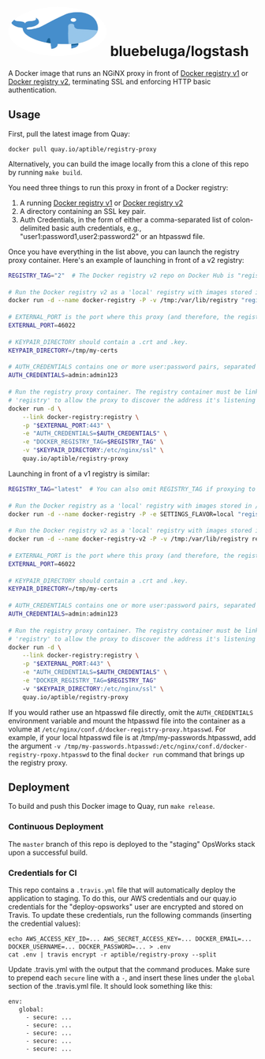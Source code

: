 # [<img src=".bluebeluga.png" height="100" width="200" style="border-radius: 50%;"/>](https://github.com/blue-beluga/docker-logstash) bluebeluga/logstash

A Docker image that runs an NGiNX proxy in front of
[Docker registry v1](https://github.com/docker/docker-registry)
or [Docker registry v2](https://github.com/docker/distribution),
terminating SSL and enforcing HTTP basic authentication.

## Usage

First, pull the latest image from Quay:

```
docker pull quay.io/aptible/registry-proxy
```

Alternatively, you can build the image locally from this a clone of this repo by running `make build`.

You need three things to run this proxy in front of a Docker registry:

1. A running [Docker registry v1](https://github.com/docker/docker-registry) or
[Docker registry v2](https://github.com/docker/distribution)
2. A directory containing an SSL key pair.
3. Auth Credentials, in the form of either a comma-separated list of colon-delimited basic auth
   credentials, e.g., "user1:password1,user2:password2" or an htpasswd file.

Once you have everything in the list above, you can launch the registry proxy container. Here's an
example of launching in front of a v2 registry:

```bash
REGISTRY_TAG="2"  # The Docker registry v2 repo on Docker Hub is "registry:2"

# Run the Docker registry v2 as a 'local' registry with images stored in /tmp
docker run -d --name docker-registry -P -v /tmp:/var/lib/registry "registry:$REGISTRY_TAG"

# EXTERNAL_PORT is the port where this proxy (and therefore, the registry) will be exposed.
EXTERNAL_PORT=46022

# KEYPAIR_DIRECTORY should contain a .crt and .key.
KEYPAIR_DIRECTORY=/tmp/my-certs

# AUTH_CREDENTIALS contains one or more user:password pairs, separated by commas.
AUTH_CREDENTIALS=admin:admin123

# Run the registry proxy container. The registry container must be linked in as
# 'registry' to allow the proxy to discover the address it's listening to.
docker run -d \
    --link docker-registry:registry \
    -p "$EXTERNAL_PORT:443" \
    -e "AUTH_CREDENTIALS=$AUTH_CREDENTIALS" \
    -e "DOCKER_REGISTRY_TAG=$REGISTRY_TAG" \
    -v "$KEYPAIR_DIRECTORY:/etc/nginx/ssl" \
    quay.io/aptible/registry-proxy
```

Launching in front of a v1 registry is similar:

```bash
REGISTRY_TAG="latest"  # You can also omit REGISTRY_TAG if proxying to the v1 registry.

# Run the Docker registry as a 'local' registry with images stored in /tmp.
docker run -d --name docker-registry -P -e SETTINGS_FLAVOR=local "registry:$REGISTRY_TAG"

# Run the Docker registry v2 as a 'local' registry with images stored in /tmp
docker run -d --name docker-registry-v2 -P -v /tmp:/var/lib/registry registry:2

# EXTERNAL_PORT is the port where this proxy (and therefore, the registry) will be exposed.
EXTERNAL_PORT=46022

# KEYPAIR_DIRECTORY should contain a .crt and .key.
KEYPAIR_DIRECTORY=/tmp/my-certs

# AUTH_CREDENTIALS contains one or more user:password pairs, separated by commas.
AUTH_CREDENTIALS=admin:admin123

# Run the registry proxy container. The registry container must be linked in as
# 'registry' to allow the proxy to discover the address it's listening to.
docker run -d \
    --link docker-registry:registry \
    -p "$EXTERNAL_PORT:443" \
    -e "AUTH_CREDENTIALS=$AUTH_CREDENTIALS" \
    -e "DOCKER_REGISTRY_TAG=$REGISTRY_TAG"
    -v "$KEYPAIR_DIRECTORY:/etc/nginx/ssl" \
    quay.io/aptible/registry-proxy
```

If you would rather use an htpasswd file directly, omit the `AUTH_CREDENTIALS`
environment variable and mount the htpasswd file into the container as a volume
at `/etc/nginx/conf.d/docker-registry-proxy.htpasswd`. For example, if your
local htpasswd file is at /tmp/my-passwords.htpasswd, add the argument
`-v /tmp/my-passwords.htpasswd:/etc/nginx/conf.d/docker-registry-rpoxy.htpasswd`
to the final `docker run` command that brings up the registry proxy.

## Deployment

To build and push this Docker image to Quay, run `make release`.

### Continuous Deployment

The `master` branch of this repo is deployed to the "staging" OpsWorks stack upon a successful build.

### Credentials for CI

This repo contains a `.travis.yml` file that will automatically deploy the application to staging.
To do this, our AWS credentials and our quay.io credentials for the "deploy-opsworks" user are encrypted and stored on Travis.
To update these credentials, run the following commands (inserting the credential values):

    echo AWS_ACCESS_KEY_ID=... AWS_SECRET_ACCESS_KEY=... DOCKER_EMAIL=... DOCKER_USERNAME=... DOCKER_PASSWORD=... > .env
    cat .env | travis encrypt -r aptible/registry-proxy --split

Update .travis.yml with the output that the command produces. Make sure to prepend each `secure` line with a `-`, and insert
these lines under the `global` section of the .travis.yml file. It should look something like this:

    env:
       global:
         - secure: ...
         - secure: ...
         - secure: ...
         - secure: ...
         - secure: ...
